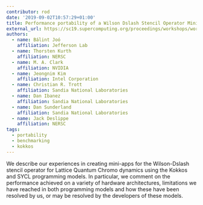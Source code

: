 ```yaml
---
contributor: rod
date: '2019-09-02T10:57:29+01:00'
title: Performance portability of a Wilson Dslash Stencil Operator Mini-App using Kokkos and SYCL
external_url: https://sc19.supercomputing.org/proceedings/workshops/workshop_files/ws_p3hpc116s2-file1.pdf
authors:
  - name: Bálint Joó
    affiliation: Jefferson Lab
  - name: Thorsten Kurth
    affiliation: NERSC
  - name: M. A. Clark
    affiliation: NVIDIA
  - name: Jeongnim Kim
    affiliation: Intel Corporation
  - name: Christian R. Trott
    affiliation: Sandia National Laboratories
  - name: Dan Ibanez
    affiliation: Sandia National Laboratories
  - name: Dan Sunderland
    affiliation: Sandia National Laboratories
  - name: Jack Deslippe
    affiliation: NERSC
tags:
  - portability
  - benchmarking
  - kokkos
---
```


We describe our experiences in creating mini-apps for the Wilson-Dslash stencil operator for Lattice Quantum Chromo
dynamics using the Kokkos and SYCL programming models. In particular, we comment on the performance achieved on a
variety of hardware architectures, limitations we have reached in both programming models and how these have been
resolved by us, or may be resolved by the developers of these models.
